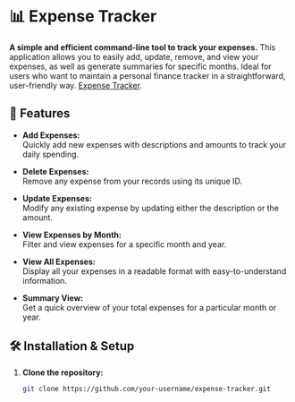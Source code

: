 # 📊 Expense Tracker

**A simple and efficient command-line tool to track your expenses.** This application allows you to easily add, update, remove, and view your expenses, as well as generate summaries for specific months. Ideal for users who want to maintain a personal finance tracker in a straightforward, user-friendly way.
[Expense Tracker](https://roadmap.sh/projects/expense-tracker).
## 🚀 Features

- **Add Expenses:**  
  Quickly add new expenses with descriptions and amounts to track your daily spending.
  
- **Delete Expenses:**  
  Remove any expense from your records using its unique ID.
  
- **Update Expenses:**  
  Modify any existing expense by updating either the description or the amount.
  
- **View Expenses by Month:**  
  Filter and view expenses for a specific month and year.
  
- **View All Expenses:**  
  Display all your expenses in a readable format with easy-to-understand information.
  
- **Summary View:**  
  Get a quick overview of your total expenses for a particular month or year.

## 🛠️ Installation & Setup

1. **Clone the repository:**

   ```bash
   git clone https://github.com/your-username/expense-tracker.git

